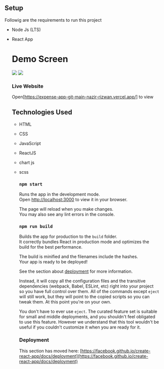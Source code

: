<h2>Setup</h2>
<p>Followig are the requirements to run this project</p><ul>
<li>Node Js (LTS)</li>
</ul><ul>
<li>React App </li>
  
 
  

# Demo Screen
<a href='https://www.linkpicture.com/view.php?img=LPic6464ed3cae1ef1546990609'><img src='https://www.linkpicture.com/q/Capture_330.png' type='image'></a>
<a href='https://www.linkpicture.com/view.php?img=LPic6464ef8c9200682288476'><img src='https://www.linkpicture.com/q/Capture2_47.png' type='image'></a>



### Live Website 
Open[https://expense-app-git-main-nazir-rizwan.vercel.app/] to view 

<h2>Technologies Used</h2>
<ul>
<li>HTML</li>
</ul><ul>
<li>CSS</li>
</ul><ul>
<li>JavaScript</li>
</ul><ul>
<li>ReactJS</li>
  </ul><ul>
  <li>chart js </li>
  
  </ul><ul>
  <li>scss </li>
</ul>
<ul>
  


### `npm start`

Runs the app in the development mode.\
Open [http://localhost:3000](http://localhost:3000) to view it in your browser.

The page will reload when you make changes.\
You may also see any lint errors in the console.



### `npm run build`

Builds the app for production to the `build` folder.\
It correctly bundles React in production mode and optimizes the build for the best performance.

The build is minified and the filenames include the hashes.\
Your app is ready to be deployed!

See the section about [deployment](https://facebook.github.io/create-react-app/docs/deployment) for more information.


Instead, it will copy all the configuration files and the transitive dependencies (webpack, Babel, ESLint, etc) right into your project so you have full control over them. All of the commands except `eject` will still work, but they will point to the copied scripts so you can tweak them. At this point you're on your own.

You don't have to ever use `eject`. The curated feature set is suitable for small and middle deployments, and you shouldn't feel obligated to use this feature. However we understand that this tool wouldn't be useful if you couldn't customize it when you are ready for it.



### Deployment

This section has moved here: [https://facebook.github.io/create-react-app/docs/deployment](https://facebook.github.io/create-react-app/docs/deployment)


